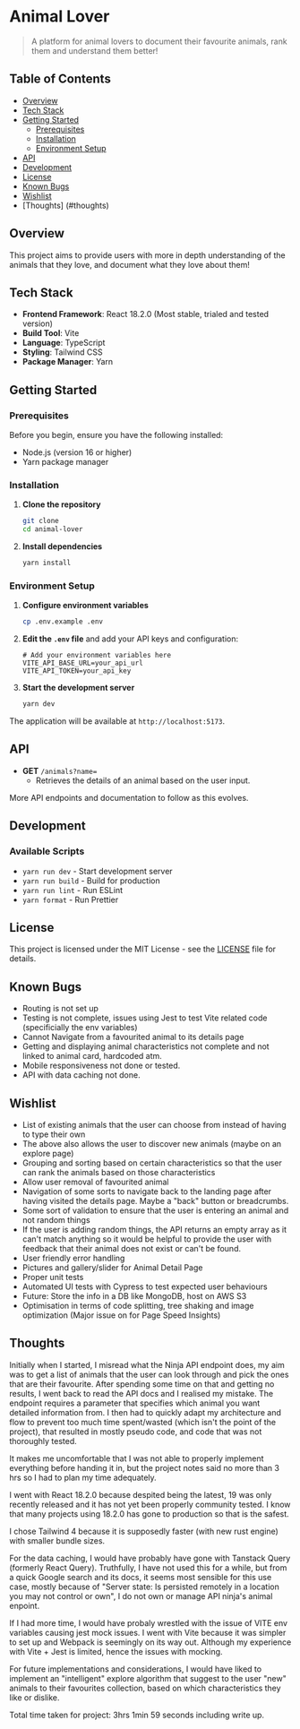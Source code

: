 # Animal Lover

> A platform for animal lovers to document their favourite animals, rank them and understand them better!

## Table of Contents

- [Overview](#overview)
- [Tech Stack](#tech-stack)
- [Getting Started](#getting-started)
  - [Prerequisites](#prerequisites)
  - [Installation](#installation)
  - [Environment Setup](#environment-setup)
- [API](#api)
- [Development](#development)
- [License](#license)
- [Known Bugs](#known-bugs)
- [Wishlist](#wishlist)
- [Thoughts] (#thoughts)

## Overview

This project aims to provide users with more in depth understanding of the animals that they love, and document what they love about them!

## Tech Stack

- **Frontend Framework**: React 18.2.0 (Most stable, trialed and tested version)
- **Build Tool**: Vite
- **Language**: TypeScript
- **Styling**: Tailwind CSS
- **Package Manager**: Yarn

## Getting Started

### Prerequisites

Before you begin, ensure you have the following installed:

- Node.js (version 16 or higher)
- Yarn package manager

### Installation

1. **Clone the repository**

   ```bash
   git clone
   cd animal-lover
   ```

2. **Install dependencies**
   ```bash
   yarn install
   ```

### Environment Setup

1. **Configure environment variables**

   ```bash
   cp .env.example .env
   ```

2. **Edit the `.env` file** and add your API keys and configuration:

   ```env
   # Add your environment variables here
   VITE_API_BASE_URL=your_api_url
   VITE_API_TOKEN=your_api_key
   ```

3. **Start the development server**
   ```bash
   yarn dev
   ```

The application will be available at `http://localhost:5173`.

## API

- **GET** `/animals?name=`
  - Retrieves the details of an animal based on the user input.

More API endpoints and documentation to follow as this evolves.

## Development

### Available Scripts

- `yarn run dev` - Start development server
- `yarn run build` - Build for production
- `yarn run lint` - Run ESLint
- `yarn format` - Run Prettier

## License

This project is licensed under the MIT License - see the [LICENSE](LICENSE) file for details.

## Known Bugs

- Routing is not set up 
- Testing is not complete, issues using Jest to test Vite related code (specificially the env variables)
- Cannot Navigate from a favourited animal to its details page
- Getting and displaying animal characteristics not complete and not linked to animal card, hardcoded atm. 
- Mobile responsiveness not done or tested.
- API with data caching not done. 

## Wishlist

- List of existing animals that the user can choose from instead of having to type their own
- The above also allows the user to discover new animals (maybe on an explore page)
- Grouping and sorting based on certain characteristics so that the user can rank the animals based on those characteristics
- Allow user removal of favourited animal
- Navigation of some sorts to navigate back to the landing page after having visited the details page. Maybe a "back" button or breadcrumbs.
- Some sort of validation to ensure that the user is entering an animal and not random things
- If the user is adding random things, the API returns an empty array as it can't match anything so it would be helpful to provide the user with feedback that their animal does not exist or can't be found.
- User friendly error handling 
- Pictures and gallery/slider for Animal Detail Page
- Proper unit tests 
- Automated UI tests with Cypress to test expected user behaviours
- Future: Store the info in a DB like MongoDB, host on AWS S3
- Optimisation in terms of code splitting, tree shaking and image optimization (Major issue on for Page Speed Insights)

## Thoughts

Initially when I started, I misread what the Ninja API endpoint does, my aim was to get a list of animals that the user can look through and pick the ones that are their favourite. After spending some time on that and getting no results, I went back to read the API docs and I realised my mistake. The endpoint requires a parameter that specifies which animal you want detailed information from. I then had to quickly adapt my architecture and flow to prevent too much time spent/wasted (which isn't the point of the project), that resulted in mostly pseudo code, and code that was not thoroughly tested. 

It makes me uncomfortable that I was not able to properly implement everything before handing it in, but the project notes said no more than 3 hrs so I had to plan my time adequately. 

I went with React 18.2.0 because despited being the latest, 19 was only recently released and it has not yet been properly community tested. I know that many projects using 18.2.0 has gone to production so that is the safest. 

I chose Tailwind 4 because it is supposedly faster (with new rust engine) with smaller bundle sizes.

For the data caching, I would have probably have gone with Tanstack Query (formerly React Query). Truthfully, I have not used this for a while, but from a quick Google search and its docs, it seems most sensible for this use case, mostly because of "Server state: Is persisted remotely in a location you may not control or own", I do not own or manage API ninja's animal enpoint.

If I had more time, I would have probaly wrestled with the issue of VITE env variables causing jest mock issues. 
I went with Vite because it was simpler to set up and Webpack is seemingly on its way out. Although my experience with Vite + Jest is limited, hence the issues with mocking. 

For future implementations and considerations, I would have liked to implement an "intelligent" explore algorithm that suggest to the user "new" animals to their favourites collection, based on which characteristics they like or dislike. 

Total time taken for project: 3hrs 1min 59 seconds including write up.